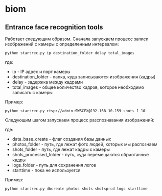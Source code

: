 # biom
## Entrance face recognition tools

Работает следующим образом. Сначала запускаем процесс записи изображений с камеры с определенным интервалом:
```
python startrec.py ip destination_folder delay total_images
```
где:
- ip - IP адрес и порт камеры
- destination_folder - папка, куда записываются изображения (кадры)
- delay - задержка между кадрами
- total_images - общее количество кадров, которое необходимо записать с камеры

Пример:
```
python startrec.py rtsp://admin:SWSCFX@192.168.10.159 shots 1 10
```
Следующим шагом запускаем процесс разспознавания изображений:

где:
- data_base_create - флаг создания базы данных 
- photos_folder - путь, где лежат фото людей, которых мы распознаем
- shots_folder - путь, где лежат кадры с камеры
- shots_processed_folder - путь, куда перемещаются обраотанные кадры
- logs_folder - путь для сохранения логов
- starttime - пока не используется

Пример:
```
python startrec.py dbcreate photos shots shotsprcd logs starttime
```
